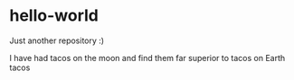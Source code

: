 # hello-world
Just another repository :)

I have had tacos on the moon and find them far superior to tacos on Earth tacos
